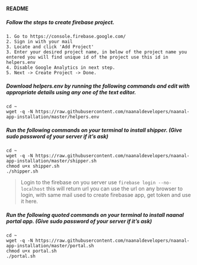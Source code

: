 **README**
##### Follow the steps to create firebase project.
```
1. Go to https://console.firebase.google.com/
2. Sign in with your mail
3. Locate and click 'Add Project'
3. Enter your desired project name, in below of the project name you entered you will find unique id of the project use this id in helpers.env
4. Disable Google Analytics in next step.
5. Next -> Create Project -> Done.
```
##### Download helpers.env by running the following commands and edit with appropriate details using any one of the text editor.
```
cd ~
wget -q -N https://raw.githubusercontent.com/naanaldevelopers/naanal-app-installation/master/helpers.env
```
##### Run the following commands on your terminal to install shipper. (Give sudo password of your server if it’s ask)
```
cd ~
wget -q -N https://raw.githubusercontent.com/naanaldevelopers/naanal-app-installation/master/shipper.sh
chmod u+x shipper.sh
./shipper.sh
```
>Login to the firebase on you server use ```firebase login --no-localhost``` this will return url you can use the url on any browser to login, with same mail used to create firebasae app, get token and use it here.
##### Run the following quoted commands on your terminal to install naanal portal app. (Give sudo password of your server if it’s ask)
```
cd ~
wget -q -N https://raw.githubusercontent.com/naanaldevelopers/naanal-app-installation/master/portal.sh
chmod u+x portal.sh
./portal.sh
```
